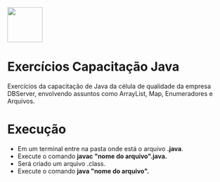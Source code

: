 <img src="https://user-images.githubusercontent.com/38113015/111563124-1b5e7d00-8776-11eb-85b3-c1cbacbaeb78.jpg" width="80">

# Exercícios Capacitação Java
Exercícios da capacitação de Java da célula de qualidade da empresa DBServer, envolvendo assuntos como ArrayList, Map, Enumeradores e Arquivos. 

# Execução

<ul>
  <li>Em um terminal entre na pasta onde está o arquivo <b>.java</b>.</li>
  <li>Execute o comando <b>javac "nome do arquivo".java.</b></li>
  <li>Será criado um arquivo .class.</li>
  <li>Execute o comando <b>java "nome do arquivo".</b></li>
</ul>
